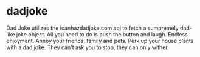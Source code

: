 # dadjoke
Dad Joke utilizes the icanhazdadjoke.com api to fetch a sumpremely dad-like joke object. All you need to do is push the button and laugh. Endless enjoyment. Annoy your friends, family and pets. Perk up your house plants with a dad joke. They can't ask you to stop, they can only wither.
